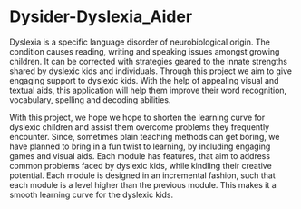 # Dysider-Dyslexia_Aider
Dyslexia is a specific language disorder of neurobiological origin. The condition causes reading, writing and speaking issues amongst growing children. It can be corrected with strategies geared to the innate strengths shared by dyslexic kids and individuals. Through this project we aim to give engaging support to dyslexic kids. With the help of appealing visual and textual aids, this application will help them improve their word recognition, vocabulary, spelling and decoding abilities.

With this project, we hope we hope to shorten the learning curve for dyslexic children and assist them overcome problems they frequently encounter. Since, sometimes plain teaching methods can get boring, we have planned to bring in a fun twist to learning, by including engaging games and visual aids. Each module has features, that aim to address common problems faced by dyslexic kids, while kindling their creative potential. Each module is designed in an incremental fashion, such that each module is a level higher than the previous module. This makes it a smooth learning curve for the dyslexic kids.
